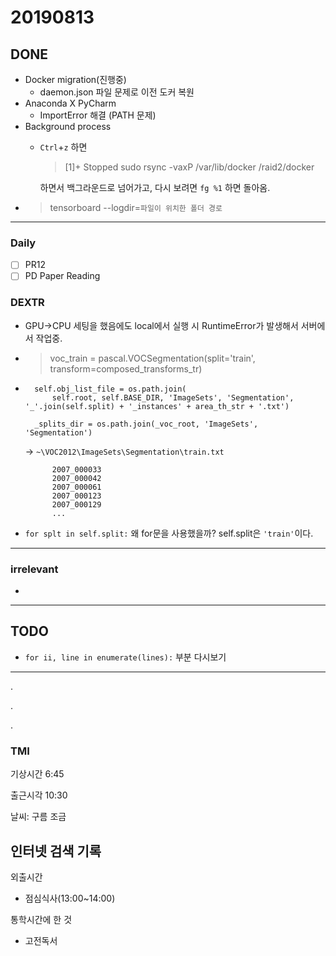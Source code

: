 # 20190813

## DONE
- Docker migration(진행중)
    - daemon.json 파일 문제로 이전 도커 복원
- Anaconda X PyCharm
    - ImportError 해결 (PATH 문제)
- Background process
    - `Ctrl`+`z` 하면
        > [1]+  Stopped                 sudo rsync -vaxP /var/lib/docker /raid2/docker

        하면서 백그라운드로 넘어가고, 다시 보려면 `fg %1` 하면 돌아옴.
- > tensorboard --logdir=`파일이 위치한 폴더 경로`
---
### Daily

- [ ] PR12
- [ ] PD Paper Reading

### DEXTR
- GPU->CPU 세팅을 했음에도 local에서 실행 시 RuntimeError가 발생해서 서버에서 작업중.
- > voc_train = pascal.VOCSegmentation(split='train', transform=composed_transforms_tr)

- ```
    self.obj_list_file = os.path.join(
        self.root, self.BASE_DIR, 'ImageSets', 'Segmentation', '_'.join(self.split) + '_instances' + area_th_str + '.txt')

    _splits_dir = os.path.join(_voc_root, 'ImageSets', 'Segmentation')
    ```
    -> `~\VOC2012\ImageSets\Segmentation\train.txt`
        
            2007_000033
            2007_000042
            2007_000061
            2007_000123
            2007_000129
            ...

- `for splt in self.split:` 왜 for문을 사용했을까? self.split은 `'train'`이다.

---
### irrelevant
-
---
## TODO
- `for ii, line in enumerate(lines):` 부분 다시보기
---
.

.

.

### TMI
기상시간 6:45

출근시각 10:30

날씨: 구름 조금

인터넷 검색 기록
- 

외출시간
- 점심식사(13:00~14:00)

통학시간에 한 것
- 고전독서